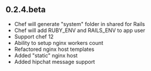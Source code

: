 ## 0.2.4.beta
* Chef will generate "system" folder in shared for Rails
* Chef will add RUBY_ENV and RAILS_ENV to app user
* Support chef 12
* Ability to setup nginx workers count
* Refactored nginx host templates
* Added "static" nginx host
* Added hipchat message support